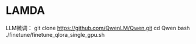 # LAMDA
LLM微调：
git clone https://github.com/QwenLM/Qwen.git
cd Qwen
bash ./finetune/finetune_qlora_single_gpu.sh 
